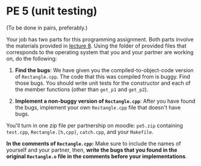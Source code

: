 PE 5 (unit testing)
==============

(To be done in pairs, preferably.)

Your job has two parts for this programming assignment. Both parts involve the materials provided in [lecture 8](../lectures/8_testing). Using the folder of provided files that corresponds to the operating system that you and your partner are working on, do the following:

1. __Find the bugs__: We have given you the compiled-to-object-code version of `Rectangle.cpp`. The code that this was compiled from is buggy. Find those bugs. You should write unit tests for the constructor and each of the member functions (other than `get_p1` and `get_p2`).

2. __Implement a non-buggy version of `Rectangle.cpp`__: After you have found the bugs, implement your own `Rectangle.cpp` file that doesn't have bugs.

You'll turn in one zip file per partnership on moodle: `pe5.zip` containing `test.cpp`, `Rectangle.[h,cpp]`, `catch.cpp`, and your `Makefile`.

__In the comments of `Rectangle.cpp`:__ Make sure to include the names of yourself and your partner, then, __write the bugs that you found in the original `Rectangle.o` file in the comments before your implementations__.
